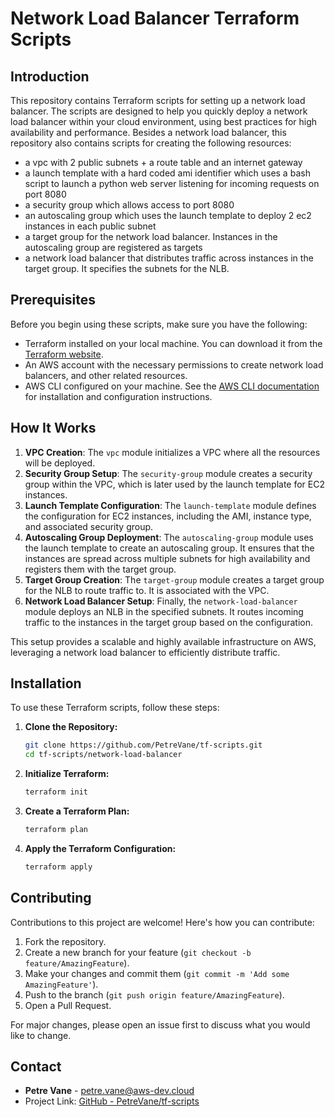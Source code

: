 

# Network Load Balancer Terraform Scripts

## Introduction
This repository contains Terraform scripts for setting up a network load balancer. The scripts are designed to help you quickly deploy a network load balancer within your cloud environment, using best practices for high availability and performance. Besides a network load balancer, this repository also contains scripts for creating the following  resources:
- a vpc with 2 public subnets + a route table and an internet gateway
- a launch template with a hard coded ami identifier which uses a bash script to launch a python web server listening for incoming requests on port 8080
- a security group which allows access to port 8080
- an autoscaling group which uses the launch template to deploy 2 ec2 instances in each public subnet
- a target group for the network load balancer. Instances in the autoscaling group are registered as targets
- a network load balancer that distributes traffic across instances in the target group. It specifies the subnets for the NLB.

## Prerequisites
Before you begin using these scripts, make sure you have the following:

- Terraform installed on your local machine. You can download it from the [Terraform website](https://www.terraform.io/downloads.html).
- An AWS account with the necessary permissions to create network load balancers, and other related resources.
- AWS CLI configured on your machine. See the [AWS CLI documentation](https://aws.amazon.com/cli/) for installation and configuration instructions.

## How It Works

1. **VPC Creation**: The `vpc` module initializes a VPC where all the resources will be deployed.
2. **Security Group Setup**: The `security-group` module creates a security group within the VPC, which is later used by the launch template for EC2 instances.
3. **Launch Template Configuration**: The `launch-template` module defines the configuration for EC2 instances, including the AMI, instance type, and associated security group.
4. **Autoscaling Group Deployment**: The `autoscaling-group` module uses the launch template to create an autoscaling group. It ensures that the instances are spread across multiple subnets for high availability and registers them with the target group.
5. **Target Group Creation**: The `target-group` module creates a target group for the NLB to route traffic to. It is associated with the VPC.
6. **Network Load Balancer Setup**: Finally, the `network-load-balancer` module deploys an NLB in the specified subnets. It routes incoming traffic to the instances in the target group based on the configuration.

This setup provides a scalable and highly available infrastructure on AWS, leveraging a network load balancer to efficiently distribute traffic.

## Installation
To use these Terraform scripts, follow these steps:

1. **Clone the Repository:**
   ```bash
   git clone https://github.com/PetreVane/tf-scripts.git
   cd tf-scripts/network-load-balancer
   ```

2. **Initialize Terraform:**
   ```bash
   terraform init
   ```

3. **Create a Terraform Plan:**
   ```bash
   terraform plan
   ```

4. **Apply the Terraform Configuration:**
   ```bash
   terraform apply
   ```

## Contributing
Contributions to this project are welcome! Here's how you can contribute:

1. Fork the repository.
2. Create a new branch for your feature (`git checkout -b feature/AmazingFeature`).
3. Make your changes and commit them (`git commit -m 'Add some AmazingFeature'`).
4. Push to the branch (`git push origin feature/AmazingFeature`).
5. Open a Pull Request.

For major changes, please open an issue first to discuss what you would like to change.

## Contact
- **Petre Vane** - petre.vane@aws-dev.cloud
- Project Link: [GitHub - PetreVane/tf-scripts](https://github.com/PetreVane/tf-scripts/tree/main/network-load-balancer)
